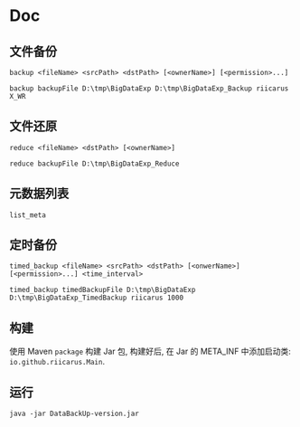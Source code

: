 # Doc

## 文件备份

```shell
backup <fileName> <srcPath> <dstPath> [<ownerName>] [<permission>...]

backup backupFile D:\tmp\BigDataExp D:\tmp\BigDataExp_Backup riicarus X_WR
```

## 文件还原

```shell
reduce <fileName> <dstPath> [<ownerName>]

reduce backupFile D:\tmp\BigDataExp_Reduce
```

## 元数据列表

```shell
list_meta
```

## 定时备份

```shell
timed_backup <fileName> <srcPath> <dstPath> [<onwerName>] [<permission>...] <time_interval>

timed_backup timedBackupFile D:\tmp\BigDataExp D:\tmp\BigDataExp_TimedBackup riicarus 1000
```

## 构建

使用 Maven `package` 构建 Jar 包, 构建好后, 在 Jar 的 META_INF 中添加启动类: `io.github.riicarus.Main`.

## 运行

```shell
java -jar DataBackUp-version.jar
```